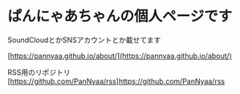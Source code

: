 # ぱんにゃあちゃんの個人ページです
SoundCloudとかSNSアカウントとか載せてます

[https://pannyaa.github.io/about/](https://pannyaa.github.io/about/)

































































































RSS用のリポジトリ[https://github.com/PanNyaa/rss]https://github.com/PanNyaa/rss
